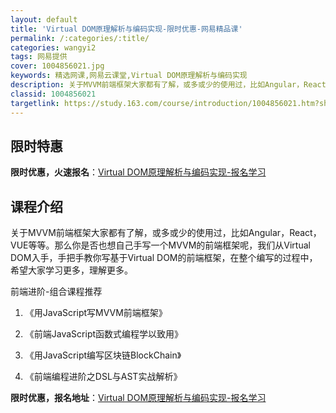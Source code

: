 ```yaml
---
layout: default
title: 'Virtual DOM原理解析与编码实现-限时优惠-网易精品课'
permalink: /:categories/:title/
categories: wangyi2
tags: 网易提供
cover: 1004856021.jpg
keywords: 精选网课,网易云课堂,Virtual DOM原理解析与编码实现
description: 关于MVVM前端框架大家都有了解，或多或少的使用过，比如Angular，React，VUE等等。那么你是否也想自己手写一
classid: 1004856021
targetlink: https://study.163.com/course/introduction/1004856021.htm?share=1&shareId=1025206652&utm_campaign=share&utm_medium=iphoneShare&utm_source=&utm_u=1025206652
---
```


## 限时特惠

**限时优惠，火速报名**：[Virtual DOM原理解析与编码实现-报名学习](https://study.163.com/course/introduction/1004856021.htm?share=1&shareId=1025206652&utm_campaign=share&utm_medium=iphoneShare&utm_source=&utm_u=1025206652)

## 课程介绍

关于MVVM前端框架大家都有了解，或多或少的使用过，比如Angular，React，VUE等等。那么你是否也想自己手写一个MVVM的前端框架呢，我们从Virtual DOM入手，手把手教你写基于Virtual DOM的前端框架，在整个编写的过程中，希望大家学习更多，理解更多。



前端进阶-组合课程推荐

1. 《用JavaScript写MVVM前端框架》

2. 《前端JavaScript函数式编程学以致用》

3. 《用JavaScript编写区块链BlockChain》

4. 《前端编程进阶之DSL与AST实战解析》

**限时优惠，报名地址**：[Virtual DOM原理解析与编码实现-报名学习](https://study.163.com/course/introduction/1004856021.htm?share=1&shareId=1025206652&utm_campaign=share&utm_medium=iphoneShare&utm_source=&utm_u=1025206652)

